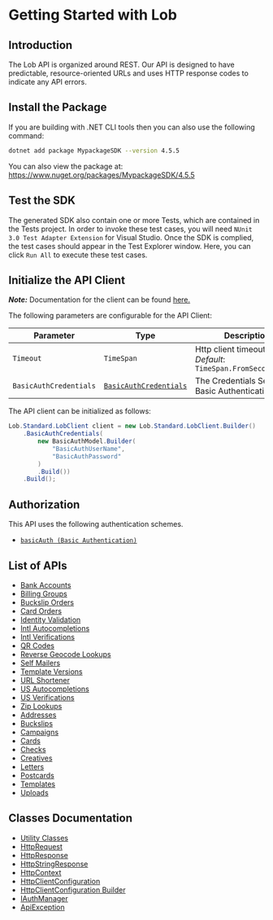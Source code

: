 
# Getting Started with Lob

## Introduction

The Lob API is organized around REST. Our API is designed to have predictable, resource-oriented URLs and uses HTTP response codes to indicate any API errors. <p>

## Install the Package

If you are building with .NET CLI tools then you can also use the following command:

```bash
dotnet add package MypackageSDK --version 4.5.5
```

You can also view the package at:
https://www.nuget.org/packages/MypackageSDK/4.5.5

## Test the SDK

The generated SDK also contain one or more Tests, which are contained in the Tests project. In order to invoke these test cases, you will need `NUnit 3.0 Test Adapter Extension` for Visual Studio. Once the SDK is complied, the test cases should appear in the Test Explorer window. Here, you can click `Run All` to execute these test cases.

## Initialize the API Client

**_Note:_** Documentation for the client can be found [here.](https://www.github.com/ZahraN444/newnewpackagenet/tree/4.5.5/doc/client.md)

The following parameters are configurable for the API Client:

| Parameter | Type | Description |
|  --- | --- | --- |
| `Timeout` | `TimeSpan` | Http client timeout.<br>*Default*: `TimeSpan.FromSeconds(100)` |
| `BasicAuthCredentials` | [`BasicAuthCredentials`]($basicauth) | The Credentials Setter for Basic Authentication |

The API client can be initialized as follows:

```csharp
Lob.Standard.LobClient client = new Lob.Standard.LobClient.Builder()
    .BasicAuthCredentials(
        new BasicAuthModel.Builder(
            "BasicAuthUserName",
            "BasicAuthPassword"
        )
        .Build())
    .Build();
```

## Authorization

This API uses the following authentication schemes.

* [`basicAuth (Basic Authentication)`](https://www.github.com/ZahraN444/newnewpackagenet/tree/4.5.5/doc/$basicauth)

## List of APIs

* [Bank Accounts](https://www.github.com/ZahraN444/newnewpackagenet/tree/4.5.5/doc/controllers/bank-accounts.md)
* [Billing Groups](https://www.github.com/ZahraN444/newnewpackagenet/tree/4.5.5/doc/controllers/billing-groups.md)
* [Buckslip Orders](https://www.github.com/ZahraN444/newnewpackagenet/tree/4.5.5/doc/controllers/buckslip-orders.md)
* [Card Orders](https://www.github.com/ZahraN444/newnewpackagenet/tree/4.5.5/doc/controllers/card-orders.md)
* [Identity Validation](https://www.github.com/ZahraN444/newnewpackagenet/tree/4.5.5/doc/controllers/identity-validation.md)
* [Intl Autocompletions](https://www.github.com/ZahraN444/newnewpackagenet/tree/4.5.5/doc/controllers/intl-autocompletions.md)
* [Intl Verifications](https://www.github.com/ZahraN444/newnewpackagenet/tree/4.5.5/doc/controllers/intl-verifications.md)
* [QR Codes](https://www.github.com/ZahraN444/newnewpackagenet/tree/4.5.5/doc/controllers/qr-codes.md)
* [Reverse Geocode Lookups](https://www.github.com/ZahraN444/newnewpackagenet/tree/4.5.5/doc/controllers/reverse-geocode-lookups.md)
* [Self Mailers](https://www.github.com/ZahraN444/newnewpackagenet/tree/4.5.5/doc/controllers/self-mailers.md)
* [Template Versions](https://www.github.com/ZahraN444/newnewpackagenet/tree/4.5.5/doc/controllers/template-versions.md)
* [URL Shortener](https://www.github.com/ZahraN444/newnewpackagenet/tree/4.5.5/doc/controllers/url-shortener.md)
* [US Autocompletions](https://www.github.com/ZahraN444/newnewpackagenet/tree/4.5.5/doc/controllers/us-autocompletions.md)
* [US Verifications](https://www.github.com/ZahraN444/newnewpackagenet/tree/4.5.5/doc/controllers/us-verifications.md)
* [Zip Lookups](https://www.github.com/ZahraN444/newnewpackagenet/tree/4.5.5/doc/controllers/zip-lookups.md)
* [Addresses](https://www.github.com/ZahraN444/newnewpackagenet/tree/4.5.5/doc/controllers/addresses.md)
* [Buckslips](https://www.github.com/ZahraN444/newnewpackagenet/tree/4.5.5/doc/controllers/buckslips.md)
* [Campaigns](https://www.github.com/ZahraN444/newnewpackagenet/tree/4.5.5/doc/controllers/campaigns.md)
* [Cards](https://www.github.com/ZahraN444/newnewpackagenet/tree/4.5.5/doc/controllers/cards.md)
* [Checks](https://www.github.com/ZahraN444/newnewpackagenet/tree/4.5.5/doc/controllers/checks.md)
* [Creatives](https://www.github.com/ZahraN444/newnewpackagenet/tree/4.5.5/doc/controllers/creatives.md)
* [Letters](https://www.github.com/ZahraN444/newnewpackagenet/tree/4.5.5/doc/controllers/letters.md)
* [Postcards](https://www.github.com/ZahraN444/newnewpackagenet/tree/4.5.5/doc/controllers/postcards.md)
* [Templates](https://www.github.com/ZahraN444/newnewpackagenet/tree/4.5.5/doc/controllers/templates.md)
* [Uploads](https://www.github.com/ZahraN444/newnewpackagenet/tree/4.5.5/doc/controllers/uploads.md)

## Classes Documentation

* [Utility Classes](https://www.github.com/ZahraN444/newnewpackagenet/tree/4.5.5/doc/utility-classes.md)
* [HttpRequest](https://www.github.com/ZahraN444/newnewpackagenet/tree/4.5.5/doc/http-request.md)
* [HttpResponse](https://www.github.com/ZahraN444/newnewpackagenet/tree/4.5.5/doc/http-response.md)
* [HttpStringResponse](https://www.github.com/ZahraN444/newnewpackagenet/tree/4.5.5/doc/http-string-response.md)
* [HttpContext](https://www.github.com/ZahraN444/newnewpackagenet/tree/4.5.5/doc/http-context.md)
* [HttpClientConfiguration](https://www.github.com/ZahraN444/newnewpackagenet/tree/4.5.5/doc/http-client-configuration.md)
* [HttpClientConfiguration Builder](https://www.github.com/ZahraN444/newnewpackagenet/tree/4.5.5/doc/http-client-configuration-builder.md)
* [IAuthManager](https://www.github.com/ZahraN444/newnewpackagenet/tree/4.5.5/doc/i-auth-manager.md)
* [ApiException](https://www.github.com/ZahraN444/newnewpackagenet/tree/4.5.5/doc/api-exception.md)

